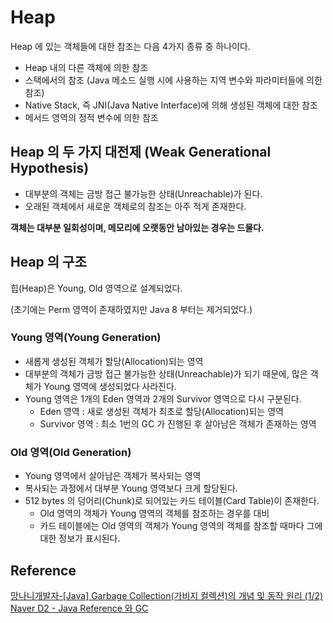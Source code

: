 # Heap

Heap 에 있는 객체들에 대한 참조는 다음 4가지 종류 중 하나이다.
- Heap 내의 다른 객체에 의한 참조
- 스택에서의 참조 (Java 메소드 실행 시에 사용하는 지역 변수와 파라미터들에 의한 참조)
- Native Stack, 즉 JNI(Java Native Interface)에 의해 생성된 객체에 대한 참조
- 메서드 영역의 정적 변수에 의한 참조




## Heap 의 두 가지 대전제 (Weak Generational Hypothesis)
- 대부분의 객체는 금방 접근 불가능한 상태(Unreachable)가 된다.
- 오래된 객체에서 새로운 객체로의 참조는 아주 적게 존재한다.

**객체는 대부분 일회성이며, 메모리에 오랫동안 남아있는 경우는 드물다.**




## Heap 의 구조

힙(Heap)은 Young, Old 영역으로 설계되었다.

(초기에는 Perm 영역이 존재하였지만 Java 8 부터는 제거되었다.)


### Young 영역(Young Generation)
- 새롭게 생성된 객체가 할당(Allocation)되는 영역
- 대부분의 객체가 금방 접근 불가능한 상태(Unreachable)가 되기 때문에, 많은 객체가 Young 영역에 생성되었다 사라진다.
- Young 영역은 1개의 Eden 영역과 2개의 Survivor 영역으로 다시 구분된다. 
  - Eden 영역 : 새로 생성된 객체가 최초로 할당(Allocation)되는 영역
  - Survivor 영역 : 최소 1번의 GC 가 진행된 후 살아남은 객체가 존재하는 영역



### Old 영역(Old Generation)
- Young 영역에서 살아남은 객체가 복사되는 영역
- 복사되는 과정에서 대부분 Young 영역보다 크게 할당된다.
- 512 bytes 의 덩어리(Chunk)로 되어있는 카드 테이블(Card Table)이 존재한다.
  - Old 영역의 객체가 Young 영역의 객체를 참조하는 경우를 대비
  - 카드 테이블에는 Old 영역의 객체가 Young 영역의 객체를 참조할 때마다 그에 대한 정보가 표시된다. 





## Reference

[망나니개발자-[Java] Garbage Collection(가비지 컬렉션)의 개념 및 동작 원리 (1/2)](https://mangkyu.tistory.com/118)
[Naver D2 - Java Reference 와 GC](https://d2.naver.com/helloworld/329631)
